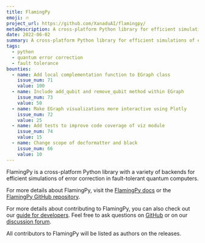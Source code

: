 ```yaml
---
title: FlamingPy
emoji: 🔥
project_url: https://github.com/XanaduAI/flamingpy/
metaDescription: A cross-platform Python library for efficient simulations of error correction in fault-tolerant quantum computers
date: 2022-06-02
summary: A cross-platform Python library for efficient simulations of error correction in fault-tolerant quantum computers
tags:
  - python
  - quantum error correction
  - fault tolerance
bounties:
  - name: Add local complementation function to EGraph class
    issue_num: 71
    value: 100
  - name: Include add_qubit and remove_qubit method within EGraph
    issue_num: 73
    value: 50
  - name: Make EGraph visualizations more interactive using Plotly
    issue_num: 72
    value: 25
  - name: Add tests to improve code coverage of viz module
    issue_num: 74
    value: 15
  - name: Change scope of docformatter and black
    issue_num: 66
    value: 10
---
```


FlamingPy is a cross-platform Python library with a variety of backends for efficient simulations of error correction in fault-tolerant quantum computers.

For more details about FlamingPy, visit the [FlamingPy docs](https://flamingpy.readthedocs.io/en/latest/) or the [FlamingPy GitHub repository](https://github.com/XanaduAI/flamingpy).

For more details about contributing to FlamingPy, you can also check out our [guide for developers](https://flamingpy.readthedocs.io/en/latest/development/guide_for_devs.html). Feel free to ask questions on [GitHub](https://github.com/XanaduAI/flamingpy) or on our [discussion forum](https://github.com/XanaduAI/flamingpy/discussions).

All contributors to FlamingPy will be listed as authors on the releases.